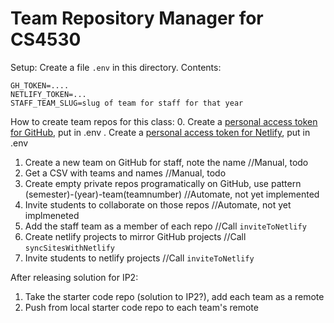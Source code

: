 # Team Repository Manager for CS4530

Setup:
Create a file `.env` in this directory. Contents:

```
GH_TOKEN=....
NETLIFY_TOKEN=...
STAFF_TEAM_SLUG=slug of team for staff for that year
```

How to create team repos for this class:
0. Create a [personal access token for GitHub](https://github.com/settings/tokens), put in .env . Create a [personal access token for Netlify](https://app.netlify.com/user/applications), put in .env
1. Create a new team on GitHub for staff, note the name //Manual, todo
2. Get a CSV with teams and names //Manual, todo
3. Create empty private repos programatically on GitHub, use pattern (semester)-(year)-team(teamnumber) //Automate, not yet implemented
4. Invite students to collaborate on those repos //Automate, not yet implmeneted
5. Add the staff team as a member of each repo //Call `inviteToNetlify`
6. Create netlify projects to mirror GitHub projects //Call `syncSitesWithNetlify`
7. Invite students to netlify projects //Call `inviteToNetlify`

After releasing solution for IP2:
1. Take the starter code repo (solution to IP2?), add each team as a remote
2. Push from local starter code repo to each team's remote